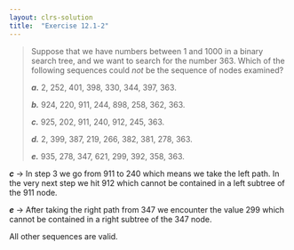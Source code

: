 ```yaml
---
layout: clrs-solution
title:  "Exercise 12.1-2"
---
```

>Suppose that we have numbers between 1 and 1000 in a binary search tree, and we want to search for the number 363. Which of the following sequences could *not* be the sequence of nodes examined?
>
>***a.*** 2, 252, 401, 398, 330, 344, 397, 363.
>
>***b.*** 924, 220, 911, 244, 898, 258, 362, 363.
>
>***c.*** 925, 202, 911, 240, 912, 245, 363.
>
>***d.*** 2, 399, 387, 219, 266, 382, 381, 278, 363.
>
>***e.*** 935, 278, 347, 621, 299, 392, 358, 363.

***c*** -> In step 3 we go from 911 to 240 which means we take the left path. In the very next step we hit 912 which cannot be contained in a left subtree of the 911 node.

***e*** -> After taking the right path from 347 we encounter the value 299 which cannot be contained in a right subtree of the 347 node.

All other sequences are valid.